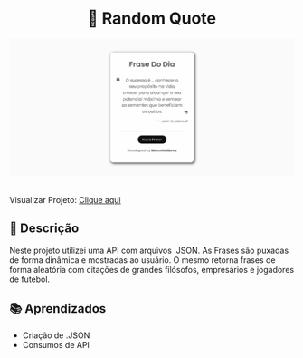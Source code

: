 <h1 align="center">
  💬 Random Quote 
</h1> 

![](preview/Prewien.png)
<br>
<br>

Visualizar Projeto: [Clique aqui](https://Marcelo-Abreeu.github.io/Random-Quote/)



## 📝 Descrição

Neste projeto utilizei uma API com arquivos .JSON. 
As Frases são puxadas de forma dinâmica e mostradas ao usuário.
O mesmo retorna frases de forma aleatória com citações de grandes filósofos, empresários e jogadores de futebol.
<br>

## 📚 Aprendizados 
- Criação de .JSON
- Consumos de API


